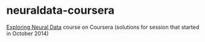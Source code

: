 # neuraldata-coursera
[Exploring Neural Data](https://www.class-central.com/mooc/2063/coursera-exploring-neural-data) course on Coursera (solutions for session that started in October 2014)
